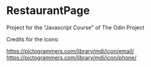 # RestaurantPage
Project for the "Javascript Course" of The Odin Project


Credits for the icons:

https://pictogrammers.com/library/mdi/icon/email/
https://pictogrammers.com/library/mdi/icon/phone/